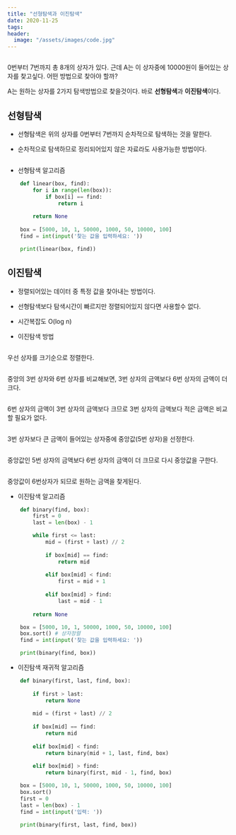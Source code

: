 ```yaml
---
title: "선형탐색과 이진탐색"
date: 2020-11-25
tags:
header:
  image: "/assets/images/code.jpg"
---
```


<img src="{{ site.url }}{{ site.baseurl }}/assets/images/box.png" alt="">

0번부터 7번까지 총 8개의 상자가 있다.
근데 A는 이 상자중에 10000원이 들어있는 상자를 찾고싶다.
어떤 방법으로 찾아야 할까?

A는 원하는 상자를 2가지 탐색방법으로 찾을것이다.
바로 **선형탐색**과 **이진탐색**이다.


## 선형탐색

* 선형탐색은 위의 상자를 0번부터 7번까지 순차적으로 탐색하는 것을 말한다.

* 순차적으로 탐색하므로 정리되어있지 않은 자료라도 사용가능한 방법이다.

<img src="{{ site.url }}{{ site.baseurl }}/assets/images/linear search.png" alt="">


* 선형탐색 알고리즘

```python
    def linear(box, find):
        for i in range(len(box)):
            if box[i] == find:
                return i
        
        return None
        
    box = [5000, 10, 1, 50000, 1000, 50, 10000, 100]
    find = int(input('찾는 값을 입력하세요: '))

    print(linear(box, find))
```


## 이진탐색

* 정렬되어있는 데이터 중 특정 값을 찾아내는 방법이다.

* 선형탐색보다 탐색시간이 빠르지만 정렬되어있지 않다면 사용할수 없다.

* 시간복잡도 O(log n)

* 이진탐색 방법

<img src="{{ site.url }}{{ site.baseurl }}/assets/images/binary search1.png" alt="">

우선 상자를 크기순으로 정렬한다.


<img src="{{ site.url }}{{ site.baseurl }}/assets/images/binary search2.png" alt="">

중앙의 3번 상자와 6번 상자를 비교해보면, 3번 상자의 금액보다 6번 상자의 금액이 더 크다.


<img src="{{ site.url }}{{ site.baseurl }}/assets/images/binary search3.png" alt="">

6번 상자의 금액이 3번 상자의 금액보다 크므로 3번 상자의 금액보다 적은 금액은 비교할 필요가 없다.


<img src="{{ site.url }}{{ site.baseurl }}/assets/images/binary search4.png" alt="">

3번 상자보다 큰 금액이 들어있는 상자중에 중앙값(5번 상자)을 선정한다.


<img src="{{ site.url }}{{ site.baseurl }}/assets/images/binary search5.png" alt="">

중앙값인 5번 상자의 금액보다 6번 상자의 금액이 더 크므로 다시 중앙값을 구한다.


<img src="{{ site.url }}{{ site.baseurl }}/assets/images/binary search6.png" alt="">

중앙값이 6번상자가 되므로 원하는 금액을 찾게된다.


* 이진탐색 알고리즘

```python
    def binary(find, box):
        first = 0
        last = len(box) - 1

        while first <= last:
            mid = (first + last) // 2
            
            if box[mid] == find:
                return mid
            
            elif box[mid] < find:
                first = mid + 1
                
            elif box[mid] > find:
                last = mid - 1
                
        return None

    box = [5000, 10, 1, 50000, 1000, 50, 10000, 100]
    box.sort() # 상자정렬
    find = int(input('찾는 값을 입력하세요: '))

    print(binary(find, box))
```


* 이진탐색 재귀적 알고리즘

```python
    def binary(first, last, find, box):
    
        if first > last:
            return None
    
        mid = (first + last) // 2
    
        if box[mid] == find:
            return mid
        
        elif box[mid] < find:
            return binary(mid + 1, last, find, box)
        
        elif box[mid] > find:
            return binary(first, mid - 1, find, box)

    box = [5000, 10, 1, 50000, 1000, 50, 10000, 100]
    box.sort()
    first = 0
    last = len(box) - 1
    find = int(input('입력: '))

    print(binary(first, last, find, box))
```